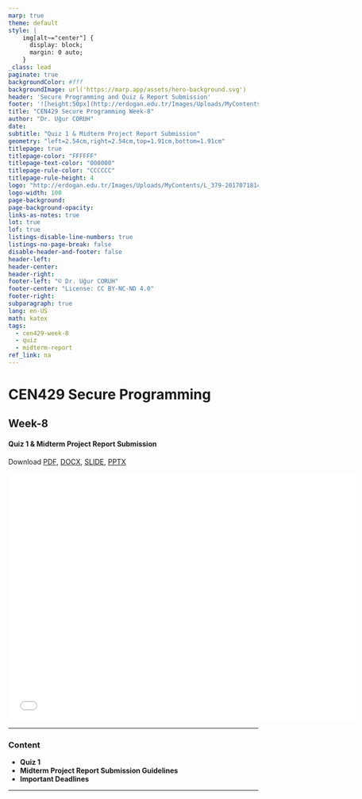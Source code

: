 ```yaml
---
marp: true
theme: default
style: |
    img[alt~="center"] {
      display: block;
      margin: 0 auto;
    }
_class: lead
paginate: true
backgroundColor: #fff
backgroundImage: url('https://marp.app/assets/hero-background.svg')
header: 'Secure Programming and Quiz & Report Submission'
footer: '![height:50px](http://erdogan.edu.tr/Images/Uploads/MyContents/L_379-20170718142719217230.jpg) RTEU CEN429 Week-8'
title: "CEN429 Secure Programming Week-8"
author: "Dr. Uğur CORUH"
date:
subtitle: "Quiz 1 & Midterm Project Report Submission"
geometry: "left=2.54cm,right=2.54cm,top=1.91cm,bottom=1.91cm"
titlepage: true
titlepage-color: "FFFFFF"
titlepage-text-color: "000000"
titlepage-rule-color: "CCCCCC"
titlepage-rule-height: 4
logo: "http://erdogan.edu.tr/Images/Uploads/MyContents/L_379-20170718142719217230.jpg"
logo-width: 100
page-background:
page-background-opacity:
links-as-notes: true
lot: true
lof: true
listings-disable-line-numbers: true
listings-no-page-break: false
disable-header-and-footer: false
header-left:
header-center:
header-right:
footer-left: "© Dr. Uğur CORUH"
footer-center: "License: CC BY-NC-ND 4.0"
footer-right:
subparagraph: true
lang: en-US
math: katex
tags:
  - cen429-week-8
  - quiz
  - midterm-report
ref_link: na
---
```


<!-- _backgroundColor: aquq -->

<!-- _color: orange -->

<!-- paginate: false -->

# CEN429 Secure Programming

## Week-8

#### Quiz 1 & Midterm Project Report Submission

Download [PDF](cen429-week-8.en_doc.pdf), [DOCX](cen429-week-8.en_word.docx), [SLIDE](cen429-week-8.en_slide.pdf), [PPTX](cen429-week-8.en_slide.pptx)

<iframe width=700, height=500 frameBorder=0 src="../cen429-week-8.en_slide.html"></iframe>

---

### Content

- **Quiz 1**
- **Midterm Project Report Submission Guidelines**
- **Important Deadlines**

---
